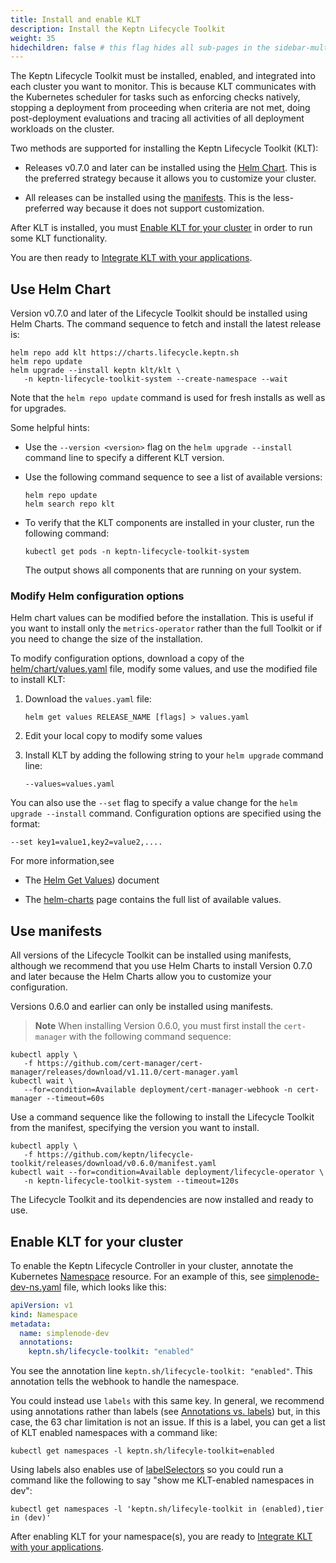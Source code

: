 ```yaml
---
title: Install and enable KLT
description: Install the Keptn Lifecycle Toolkit
weight: 35
hidechildren: false # this flag hides all sub-pages in the sidebar-multicard.html
---
```


The Keptn Lifecycle Toolkit must be installed, enabled, and integrated
into each cluster you want to monitor.
This is because KLT communicates with the Kubernetes scheduler
for tasks such as enforcing checks natively,
stopping a deployment from proceeding when criteria are not met,
doing post-deployment evaluations
and tracing all activities of all deployment workloads on the cluster.

Two methods are supported for installing the Keptn Lifecycle Toolkit (KLT):

* Releases v0.7.0 and later can be installed using
  the [Helm Chart](#use-helm-chart).
  This is the preferred strategy because it allows you to customize your cluster.

* All releases can be installed using
  the [manifests](#use-manifests).
  This is the less-preferred way because it does not support customization.

After KLT is installed, you must
[Enable KLT for your cluster](#enable-klt-for-your-cluster)
in order to run some KLT functionality.

You are then ready to
[Integrate KLT with your applications](../implementing/integrate).

## Use Helm Chart

Version v0.7.0 and later of the Lifecycle Toolkit
should be installed using Helm Charts.
The command sequence to fetch and install the latest release is:

```shell
helm repo add klt https://charts.lifecycle.keptn.sh
helm repo update
helm upgrade --install keptn klt/klt \
   -n keptn-lifecycle-toolkit-system --create-namespace --wait
```

Note that the `helm repo update` command is used for fresh installs
as well as for upgrades.

Some helpful hints:

* Use the `--version <version>` flag on the
  `helm upgrade --install` command line to specify a different KLT version.

* Use the following command sequence to see a list of available versions:

  ```shell
  helm repo update
  helm search repo klt
  ```

* To verify that the KLT components are installed in your cluster,
  run the following command:

  ```shell
  kubectl get pods -n keptn-lifecycle-toolkit-system
  ```

  The output shows all components that are running on your system.

### Modify Helm configuration options

Helm chart values can be modified before the installation.
This is useful if you want to install only the `metrics-operator`
rather than the full Toolkit
or if you need to change the size of the installation.

To modify configuration options, download a copy of the
[helm/chart/values.yaml](https://github.com/keptn/lifecycle-toolkit/blob/main/helm/chart/values.yaml)
file, modify some values, and use the modified file to install KLT:

1. Download the `values.yaml` file:

   ```shell
   helm get values RELEASE_NAME [flags] > values.yaml
   ```

1. Edit your local copy to modify some values

1. Install KLT by adding the following string to your `helm upgrade` command line:

   ```shell
   --values=values.yaml
   ```

You can also use the `--set` flag
to specify a value change for the `helm upgrade --install` command.
Configuration options are specified using the format:

```shell
--set key1=value1,key2=value2,....
```

For more information,see

* The [Helm Get Values](https://helm.sh/docs/helm/helm_get_values/)) document

* The [helm-charts](https://github.com/keptn/lifecycle-toolkit/blob/main/helm/chart/README.md) page
  contains the full list of available values.

## Use manifests

All versions of the Lifecycle Toolkit can be installed using manifests,
although we recommend that you use Helm Charts
to install Version 0.7.0 and later
because the Helm Charts allow you to customize your configuration.

Versions 0.6.0 and earlier can only be installed using manifests.

> **Note** When installing Version 0.6.0,
you must first install the `cert-manager` with the following command sequence:

```shell
kubectl apply \
   -f https://github.com/cert-manager/cert-manager/releases/download/v1.11.0/cert-manager.yaml
kubectl wait \
   --for=condition=Available deployment/cert-manager-webhook -n cert-manager --timeout=60s
```

Use a command sequence like the following
to install the Lifecycle Toolkit from the manifest,
specifying the version you want to install.

```shell
kubectl apply \
   -f https://github.com/keptn/lifecycle-toolkit/releases/download/v0.6.0/manifest.yaml
kubectl wait --for=condition=Available deployment/lifecycle-operator \
   -n keptn-lifecycle-toolkit-system --timeout=120s
```

The Lifecycle Toolkit and its dependencies are now installed and ready to use.

## Enable KLT for your cluster

To enable the Keptn Lifecycle Controller in your cluster,
annotate the Kubernetes
[Namespace](https://kubernetes.io/docs/concepts/overview/working-with-objects/namespaces/)
resource.
For an example of this, see
[simplenode-dev-ns.yaml](https://github.com/keptn-sandbox/klt-on-k3s-with-argocd/blob/main/simplenode-dev/simplenode-dev-ns.yaml)
file, which looks like this:

```yaml
apiVersion: v1
kind: Namespace
metadata:
  name: simplenode-dev
  annotations:
    keptn.sh/lifecycle-toolkit: "enabled"
```

You see the annotation line `keptn.sh/lifecycle-toolkit: "enabled"`.
This annotation tells the webhook to handle the namespace.

You could instead use `labels` with this same key.
In general, we recommend using annotations rather than labels
(see
[Annotations vs.
labels](../implementing/integrate/#annotations-vs-labels))
but, in this case, the 63 char limitation is not an issue.
If this is a label,
you can get a list of KLT enabled namespaces with a command like:

```shell
kubectl get namespaces -l keptn.sh/lifecyle-toolkit=enabled
```

Using labels also enables use of
[labelSelectors](https://kubernetes.io/docs/concepts/overview/working-with-objects/labels/#label-selectors)
so you could run a command like the following
to say "show me KLT-enabled namespaces in dev":

```shell
kubectl get namespaces -l 'keptn.sh/lifecyle-toolkit in (enabled),tier in (dev)'
```

After enabling KLT for your namespace(s),
you are ready to
[Integrate KLT with your applications](../implementing/integrate).
